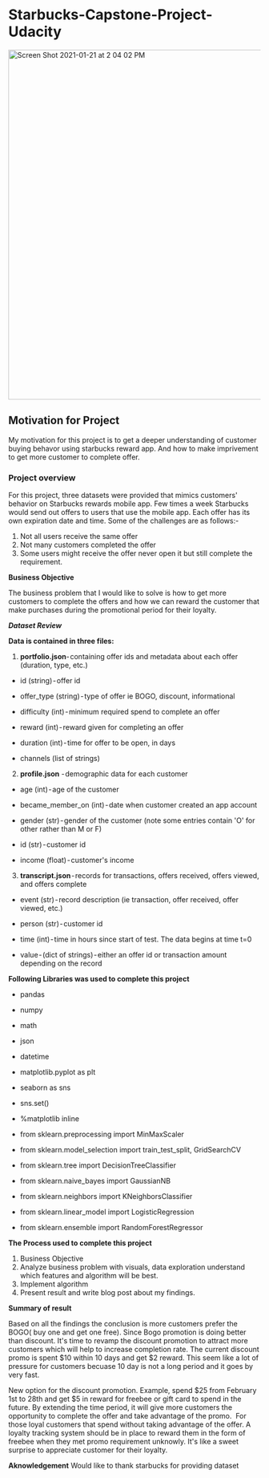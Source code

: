 # Starbucks-Capstone-Project-Udacity

<img width="698" alt="Screen Shot 2021-01-21 at 2 04 02 PM" src="https://user-images.githubusercontent.com/71035452/105400474-fa086700-5bf2-11eb-9fdc-a37b919e41ff.png">

## Motivation for Project

My motivation for this project is to get a deeper understanding of customer buying behavor using starbucks reward app. And how to make imprivement to get more customer to complete offer.

### Project overview

For this project, three datasets were provided that mimics customers' behavior on Starbucks rewards mobile app. Few times a week Starbucks would send out offers to users that use the mobile app. Each offer has its own expiration date and time. 
Some of the challenges are as follows:-

1. Not all users receive the same offer
2. Not many customers completed the offer
3. Some users might receive the offer never open it but still complete the requirement.

**Business Objective**

The business problem that I would like to solve is how to get more customers to complete the offers and how we can reward the customer that make purchases during the promotional period for their loyalty.

_**Dataset Review**_

**Data is contained in three files:**

1. **portfolio.json**- containing offer ids and metadata about each offer (duration, type, etc.) 
  
  - id (string) - offer id
  
  - offer_type (string) - type of offer ie BOGO, discount, informational
  
  - difficulty (int) - minimum required spend to complete an offer
  
  - reward (int) - reward given for completing an offer
  
  - duration (int) - time for offer to be open, in days
  
  - channels (list of strings)  
  
2. **profile.json** - demographic data for each customer

  - age (int) - age of the customer
  
  - became_member_on (int) - date when customer created an app account
  
  - gender (str) - gender of the customer (note some entries contain 'O' for other rather than M or F)
  
  - id (str) - customer id
  
  - income (float) - customer's income

3. **transcript.json** - records for transactions, offers received, offers viewed, and offers complete 

  - event (str) - record description (ie transaction, offer received, offer viewed, etc.)
  
  - person (str) - customer id
  
  - time (int) - time in hours since start of test. The data begins at time t=0
  
  - value - (dict of strings) - either an offer id or transaction amount depending on the record


**Following Libraries was used to complete this project**

  - pandas 
  
  - numpy 
  
  - math
  
  - json
  
  - datetime
  
  - matplotlib.pyplot as plt
  
  - seaborn as sns
  
  - sns.set()
  
  - %matplotlib inline

  - from sklearn.preprocessing import MinMaxScaler
  
  - from sklearn.model_selection import train_test_split, GridSearchCV
  
  - from sklearn.tree import DecisionTreeClassifier
  
  - from sklearn.naive_bayes import GaussianNB 
  
  - from sklearn.neighbors import KNeighborsClassifier
  
  - from sklearn.linear_model import LogisticRegression
  
  - from sklearn.ensemble import RandomForestRegressor

**The Process used to complete this project**

1. Business Objective
2. Analyze business problem with  visuals, data exploration understand which features and algorithm will be best.
3. Implement algorithm
4. Present result and write blog post about my findings.

**Summary of result**

Based on all the findings the conclusion is more customers prefer the BOGO( buy one and get one free). Since Bogo promotion is doing better than discount. It's time to revamp the discount promotion to attract more customers which will help to increase completion rate. The current discount promo is spent $10 within 10 days and get $2 reward. This seem like a lot of pressure for customers becuase 10 day is not a long period and it goes by very fast. 


New option for the discount promotion. Example, spend $25 from February 1st to 28th and get $5 in reward for freebee or gift card to spend in the future. By extending the time period, it will give more customers the opportunity to complete the offer and take advantage of the promo. 
For those loyal customers that spend without taking advantage of the offer. A loyalty tracking system should be in place to reward them in the form of freebee when they met promo requirement unknowly. It's like a sweet surprise to appreciate customer for their loyalty.

**Aknowledgement**
Would like to thank starbucks for providing dataset
